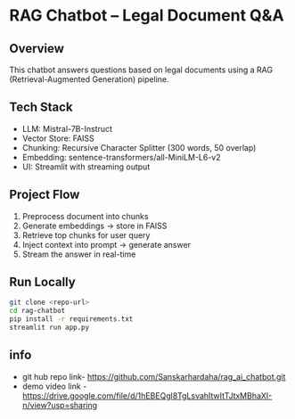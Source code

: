 # RAG Chatbot – Legal Document Q&A

##  Overview
This chatbot answers questions based on legal documents using a RAG (Retrieval-Augmented Generation) pipeline.

##  Tech Stack
-  LLM: Mistral-7B-Instruct
-  Vector Store: FAISS
-  Chunking: Recursive Character Splitter (300 words, 50 overlap)
-  Embedding: sentence-transformers/all-MiniLM-L6-v2
-  UI: Streamlit with streaming output

##  Project Flow
1. Preprocess document into chunks
2. Generate embeddings → store in FAISS
3. Retrieve top chunks for user query
4. Inject context into prompt → generate answer
5. Stream the answer in real-time

##  Run Locally
```bash
git clone <repo-url>
cd rag-chatbot
pip install -r requirements.txt
streamlit run app.py
```



##  info
- git hub repo link- https://github.com/Sanskarhardaha/rag_ai_chatbot.git
- demo video link - https://drive.google.com/file/d/1hEBEQgl8TgLsvahItwItTJtxMBhaXI-n/view?usp=sharing
